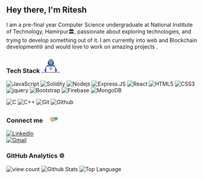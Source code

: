 <!-- ## Hi there, I'm <a href="https://ritcode.github.io" target="_blank">Ritesh</a> <img src="https://raw.githubusercontent.com/ritcode/ritcode/main/Hi.gif" width=50px > -->
## Hey there, I'm Ritesh

I am a pre-final year Computer Science undergraduate at National Institute of Technology, Hamirpur🏛, passionate about exploring technologies, and trying to develop something out of it. I am currently into web and Blockchain development🌐 and would love to work on amazing projects .



### Tech Stack  <img src="https://raw.githubusercontent.com/ritcode/ritcode/main/Developer.gif" width=50px >

<img alt="JavaScript" height="20px" src="https://img.shields.io/badge/-JavaScript-black?style=flat-square&logo=javascript"/> <img alt="Solidity" height="20px" src="https://img.shields.io/badge/Solidity-e6e6e6?style=for-the-badge&logo=solidity&logoColor=black"/> <img alt="Nodejs" height="20px" src="https://img.shields.io/badge/-Nodejs-black?style=flat-square&logo=Node.js"/> <img alt="Express.JS" height="20px" src="https://img.shields.io/badge/-Express.JS-c7b198?style=plastic&logo=Express.JS"/> <img alt="React" height="20px" src="https://img.shields.io/badge/-React-black?style=flat-square&logo=react"/> <img alt="HTML5" height="20px" src="https://img.shields.io/badge/-HTML5-E34F26?style=flat-square&logo=html5&logoColor=white"/> <img alt="CSS3" height="20px" src="https://img.shields.io/badge/-CSS3-1572B6?style=flat-square&logo=css3"/> <img alt="jquery" height="20px" src="https://img.shields.io/badge/jQuery-0769AD?style=for-the-badge&logo=jquery&logoColor=white"/> <img alt="Bootstrap" height="20px" src="https://img.shields.io/badge/-Bootstrap-563D7C?style=flat-square&logo=bootstrap"/> <img alt="Firebase" height="20px" src="https://img.shields.io/badge/firebase-ffca28?style=for-the-badge&logo=firebase&logoColor=white"/> <img alt="MongoDB" height="20px" src="https://img.shields.io/badge/-MongoDB-black?style=flat-square&logo=mongodb"/>

<img alt="C" height="20px" src="https://img.shields.io/badge/c-%2300599C.svg?style=for-the-badge&logo=c&logoColor=white"/> <img alt="C++" src="https://img.shields.io/badge/-C++-00599C?style=flat-square&logo=c"/> <img alt="Git" src="https://img.shields.io/badge/-Git-black?style=flat-square&logo=git"/> <img alt="Github" src="https://img.shields.io/badge/-GitHub-181717?style=flat-square&logo=github"/>



### Connect me  <img src="https://raw.githubusercontent.com/ritcode/ritcode/main/Handshake.gif" width=50px >

<a href="https://www.linkedin.com/in/ritcode" target="_blank"><img alt="LinkedIn" height="20px" src="https://img.shields.io/badge/-LinkedIn-0077B5?style=flat-square&logo=Linkedin&logoColor=white"></a>
<br>
<a href="mailto:riteshshawk.rk@gmail.com" target="_blank"><img alt="Gmail" height="20px" src="https://img.shields.io/badge/Gmail-D14836?style=for-the-badge&logo=gmail&logoColor=white"></a>





### GitHub Analytics  ⚙️

<img alt="view count" src="https://komarev.com/ghpvc/?username=ritcode&style=plastic">

<img alt = "Github Stats" src="https://github-readme-stats.vercel.app/api?username=ritcode&show_icons=true&count_private=true&hide=issues,stars&hide_border=true&title_color=5391FE&theme=tokyonight">

<img alt = "Top Language" src="https://github-readme-stats.vercel.app/api/top-langs/?username=ritcode&hide=python,sass&hide_border=true&layout=compact">

<!-- - for future references
![Java](https://img.shields.io/badge/-java-3f4441?style=plastic&logo=java)   
![Python](https://img.shields.io/badge/-Python-8fcfd1?style=plastic&logo=Python) 
![MySQL](https://img.shields.io/badge/-MySQL-black?style=flat-square&logo=mysql)   
![Heroku](https://img.shields.io/badge/-Heroku-430098?style=flat-square&logo=heroku) 
![Shell](https://img.shields.io/badge/-Shell-blasck?style=plastic&logo=Shell)  
[![Gmail](https://img.shields.io/badge/Gmail-D14836?style=for-the-badge&logo=gmail&logoColor=white)](mailto:riteshshawk.rk@gmail.com) 
- 🌱 Currently learning & Working  : ![React](https://img.shields.io/badge/-React-black?style=flat-square&logo=react)  ![Express.JS](https://img.shields.io/badge/-Express.JS-c7b198?style=plastic&logo=Express.JS)  
-->
